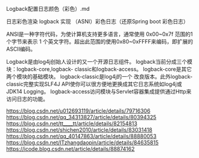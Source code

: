 Logback配置日志颜色（彩色）.md


日志彩色渲染
logback 实现 （ASNI）彩色日志（还原Spring boot 彩色日志）


ANSI是一种字符代码，为使计算机支持更多语言，通常使用 0x00~0x7f 范围的1 个字节来表示 1 个英文字符。超出此范围的使用0x80~0xFFFF来编码，即扩展的ASCII编码。

Logback是由log4j创始人设计的又一个开源日志组件。
logback当前分成三个模块：logback-core,logback- classic和logback-access。
logback-core是其它两个模块的基础模块。
logback-classic是log4j的一个 改良版本。此外logback-classic完整实现SLF4J API使你可以很方便地更换成其它日志系统如log4j或JDK14 Logging。
logback-access访问模块与Servlet容器集成提供通过Http来访问日志的功能。



<!-- magenta:洋红 -->
<!-- boldMagenta:粗红-->
<!-- cyan:青色 -->
<!-- white:白色 -->
<!-- magenta:洋红 -->
 

https://blog.csdn.net/u012693119/article/details/79716306
https://blog.csdn.net/qq_34313827/article/details/80394325
https://blog.csdn.net/tt____tt/article/details/82154813
https://blog.csdn.net/shichen2010/article/details/83031418
https://blog.csdn.net/qq_40147863/article/details/88880053
https://blog.csdn.net/ITzhangdaopin/article/details/84635815
https://icode.blog.csdn.net/article/details/88874162


